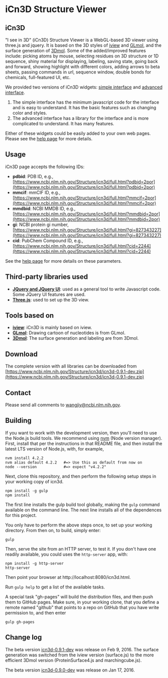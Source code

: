 # iCn3D Structure Viewer

## iCn3D

"I see in 3D" (iCn3D) Structure Viewer is a WebGL-based 3D viewer using three.js and jquery. It is based on the 3D styles of [iview](http://istar.cse.cuhk.edu.hk/iview/) and [GLmol](http://webglmol.osdn.jp/index-en.html), and the surface generation of [3Dmol](http://3dmol.csb.pitt.edu/). Some of the added/improved features include: picking atoms by mouse, selecting residues on 3D structure or 1D sequence, shiny material for displaying, labeling, saving state, going back and forward, showing highlight with different colors, adding arrows to beta sheets, passing commands in url, sequence window, double bonds for chemicals, full-featured UI, etc.

We provided two versions of iCn3D widgets: [simple interface](https://www.ncbi.nlm.nih.gov/Structure/icn3d/index.html?mmdbid=2por) and [advanced interface](https://www.ncbi.nlm.nih.gov/Structure/icn3d/full.html?mmdbid=2por). 

1. The simple interface has the minimum javascript code for the interface and is easy to understand. It has the basic features such as changing color and styles.
2. The advanced interface has a library for the interface and is more complicated to understand. It has many features.

Either of these widgets could be easily added to your own web pages. Please see the [help page](https://www.ncbi.nlm.nih.gov/Structure/icn3d/icn3d.html) for more details.

## Usage

iCn3D page accepts the following IDs:

* <b>pdbid</b>: PDB ID, e.g., [https://www.ncbi.nlm.nih.gov/Structure/icn3d/full.html?pdbid=2por](https://www.ncbi.nlm.nih.gov/Structure/icn3d/full.html?pdbid=2por)
* <b>mmcif</b>: mmCIF ID, e.g., [https://www.ncbi.nlm.nih.gov/Structure/icn3d/full.html?mmcif=2por](https://www.ncbi.nlm.nih.gov/Structure/icn3d/full.html?mmcif=2por)
* <b>mmdbid</b>: NCBI MMDB ID, e.g., [https://www.ncbi.nlm.nih.gov/Structure/icn3d/full.html?mmdbid=2por](https://www.ncbi.nlm.nih.gov/Structure/icn3d/full.html?mmdbid=2por)
* <b>gi</b>: NCBI protein gi number, [https://www.ncbi.nlm.nih.gov/Structure/icn3d/full.html?gi=827343227](https://www.ncbi.nlm.nih.gov/Structure/icn3d/full.html?gi=827343227)
* <b>cid</b>: PubChem Compound ID, e.g., [https://www.ncbi.nlm.nih.gov/Structure/icn3d/full.html?cid=2244](https://www.ncbi.nlm.nih.gov/Structure/icn3d/full.html?cid=2244)

See the [help page](https://www.ncbi.nlm.nih.gov/Structure/icn3d/icn3d.html) for more details on these parameters.


## Third-party libraries used

* **[JQuery and JQuery UI](https://jquery.com/)**: used as a general tool to write Javascript code. Some JQuery UI features are used.
* **[Three.js](http://threejs.org/)**: used to set up the 3D view.


## Tools based on

* **[iview](http://istar.cse.cuhk.edu.hk/iview/)**: iCn3D is mainly based on iview.
* **[GLmol](http://webglmol.osdn.jp/index-en.html)**: Drawing cartoon of nucleotides is from GLmol.
* **[3Dmol](http://3dmol.csb.pitt.edu/)**: The surface generation and labeling are from 3Dmol.

## Download

The complete version with all libraries can be downloaded from [https://www.ncbi.nlm.nih.gov/Structure/icn3d/icn3d-0.9.1-dev.zip](https://www.ncbi.nlm.nih.gov/Structure/icn3d/icn3d-0.9.1-dev.zip)

## Contact

Please send all comments to wangjiy@ncbi.nlm.nih.gov. 

## Building

If you want to work with the development version, then you'll need to use the Node.js build tools. We recommend using [nvm](https://github.com/creationix/nvm) (Node version manager). First, install that per the instructions in that README file, and then install the latest LTS version of Node.js, with, for example,

```
nvm install 4.2.2
nvm alias default 4.2.2   #=> Use this as default from now on
node --version            #=> expect "v4.2.2"
```

Next, clone this repository, and then perform the following setup steps in your working copy of icn3d. 

```
npm install -g gulp
npm install
```

The first line installs the gulp build tool globally, making the `gulp` command available on the command line. The next line installs all of the dependences for this project.

You only have to perform the above steps once, to set up your working directory. From then on, to build, simply enter:

```
gulp
```

Then, serve the site from an HTTP server, to test it. If you don't have one readily available, you could uses the `http-server` app, with:

```
npm install -g http-server
http-server
```

Then point your browser at http://localhost:8080/icn3d.html.

Run `gulp help` to get a list of the available tasks.

A special task "gh-pages" will build the distribution files, and then push
them to GitHub pages. Make sure, in your working clone, that you define a 
remote named "github" that points to a repo on GitHub that you have write
permission to, and then enter

```
gulp gh-pages
```


## Change log

The beta version [icn3d-0.9.1-dev](https://www.ncbi.nlm.nih.gov/Structure/icn3d/icn3d-0.9.1-dev.zip) was release on Feb 9, 2016. The surface generation was switched from the iview version (surface.js) to the more efficient 3Dmol version (ProteinSurface4.js and marchingcube.js).

The beta version [icn3d-0.9.0-dev](https://www.ncbi.nlm.nih.gov/Structure/icn3d/icn3d-0.9.0-dev.zip) was release on Jan 17, 2016. 
